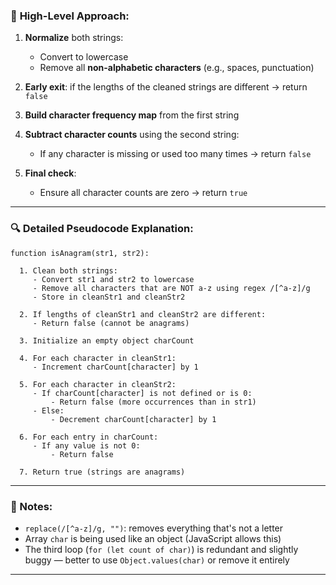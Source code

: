 ### 🧠 **High-Level Approach**:

1. **Normalize** both strings:

   - Convert to lowercase
   - Remove all **non-alphabetic characters** (e.g., spaces, punctuation)

2. **Early exit**: if the lengths of the cleaned strings are different → return `false`

3. **Build character frequency map** from the first string

4. **Subtract character counts** using the second string:

   - If any character is missing or used too many times → return `false`

5. **Final check**:

   - Ensure all character counts are zero → return `true`

---

### 🔍 **Detailed Pseudocode Explanation**:

```plaintext
function isAnagram(str1, str2):

  1. Clean both strings:
     - Convert str1 and str2 to lowercase
     - Remove all characters that are NOT a-z using regex /[^a-z]/g
     - Store in cleanStr1 and cleanStr2

  2. If lengths of cleanStr1 and cleanStr2 are different:
     - Return false (cannot be anagrams)

  3. Initialize an empty object charCount

  4. For each character in cleanStr1:
     - Increment charCount[character] by 1

  5. For each character in cleanStr2:
     - If charCount[character] is not defined or is 0:
         - Return false (more occurrences than in str1)
     - Else:
         - Decrement charCount[character] by 1

  6. For each entry in charCount:
     - If any value is not 0:
         - Return false

  7. Return true (strings are anagrams)
```

---

### 📝 Notes:

- `replace(/[^a-z]/g, "")`: removes everything that's not a letter
- Array `char` is being used like an object (JavaScript allows this)
- The third loop (`for (let count of char)`) is redundant and slightly buggy — better to use `Object.values(char)` or remove it entirely

---
